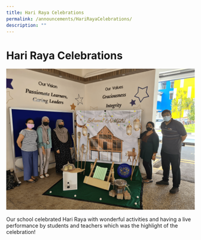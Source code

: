 ```yaml
---
title: Hari Raya Celebrations
permalink: /announcements/HariRayaCelebrations/
description: ""
---
```


# Hari Raya Celebrations

![](/images/Homepage/22b6878bb_3187.png)

Our school celebrated Hari Raya with wonderful activities and having a live performance by students and teachers which was the highlight of the celebration!